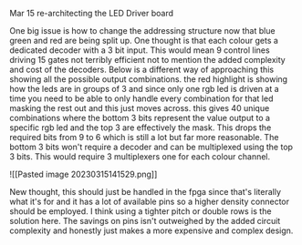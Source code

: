 
Mar 15 
re-architecting the LED Driver board

One big issue is how to change the addressing structure now that blue green and red are being split up. One thought is that each colour gets a dedicated decoder with a 3 bit input. This would mean 9 control lines driving 15 gates not terribly efficient not to mention the added complexity and cost of the decoders. Below is a different way of approaching this showing all the possible output combinations. the red highlight is showing how the leds are in groups of 3 and since only one rgb led is driven at a time you need to be able to only handle every combination for that led masking the rest out and this just moves across. this gives 40 unique combinations where the bottom 3 bits represent the value output to a specific rgb led and the top 3 are effectively the mask. This drops the required bits from 9 to 6 which is still a lot but far more reasonable. The bottom 3 bits won't require a decoder and can be multiplexed using the top 3 bits. This would require 3 multiplexers one for each colour channel. 

![[Pasted image 20230315141529.png]]

New thought, this should just be handled in the fpga since that's literally what it's for and it has a lot of available pins so a higher density connector should be employed. I think using a tighter pitch or double rows is the solution here. The savings on pins isn't outweighed by the added circuit complexity and honestly just makes a more expensive and complex design.
